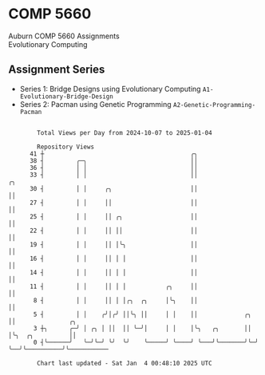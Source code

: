 # COMP 5660
Auburn COMP 5660 Assignments  
Evolutionary Computing

## Assignment Series
- Series 1: Bridge Designs using Evolutionary Computing `A1-Evolutionary-Bridge-Design`
- Series 2: Pacman using Genetic Programming `A2-Genetic-Programming-Pacman`

```

        Total Views per Day from 2024-10-07 to 2025-01-04

        Repository Views
      41 ┼                                         ╭╮
      38 ┤         ╭─╮                             ││
      36 ┤         │ │                             ││
      33 ┤         │ │                             ││                ╭╮
      30 ┤         │ │     ╭╮                      ││                ││
      27 ┤         │ │     ││                      ││                ││
      25 ┤         │ │     ││ ╭╮                   ││                ││
      22 ┤         │ │     ││ ││                   ││                ││
      19 ┤         │ │     ││ │╰╮                  ││                ││
      16 ┤         │ │     ││ │ │                  ││                ││
      14 ┤         │ │     ││ │ │                  ││                ││
      11 ┤         │ │     ││ │ │           ╭╮     ││                ││
       8 ┤         │ │     ││ │ │╭╮  ╭╮     │╰╮    ││                ││
       5 ┤         │ │    ╭╯│╭╯ ││╰╮ ││     │ │    ││             ╭╮ ││               ╭╮
       3 ┼╮      ╭─╯ │ ╭╮ │ ││  ││ ╰─╯│     │ │    │╰╮   ╭╮       ││ │╰╮  ╭╮          ││
       0 ┤╰──────╯   ╰─╯╰─╯ ╰╯  ╰╯    ╰─────╯ ╰────╯ ╰───╯╰───────╯╰─╯ ╰──╯╰──────────╯╰───────────

        Chart last updated - Sat Jan  4 00:48:10 2025 UTC
        
```
